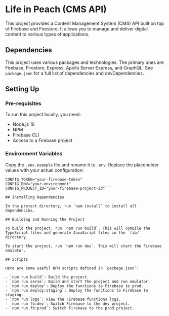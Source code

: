 # Life in Peach (CMS API)

This project provides a Content Management System (CMS) API built on top of Firebase and Firestore. It allows you to manage and deliver digital content to various types of applications.

## Dependencies

This project uses various packages and technologies. The primary ones are Firebase, Firestore, Express, Apollo Server Express, and GraphQL. See `package.json` for a full list of dependencies and devDependencies.

## Setting Up

### Pre-requisites

To run this project locally, you need:

- Node.js 16
- NPM
- Firebase CLI
- Access to a Firebase project

### Environment Variables

Copy the `.env.example` file and rename it to `.env`. Replace the placeholder values with your actual configuration:

````
CONFIG_TOKEN="your-firebase-token"
CONFIG_ENV="your-environment"
CONFIG_PROJECT_ID="your-firebase-project-id"```

## Installing Dependencies

In the project directory, run `npm install` to install all dependencies.

## Building and Running the Project

To build the project, run `npm run build`. This will compile the TypeScript files and generate JavaScript files in the `lib/` directory.

To start the project, run `npm run dev`. This will start the Firebase emulator.

## Scripts

Here are some useful NPM scripts defined in `package.json`:

- `npm run build`: Build the project.
- `npm run serve`: Build and start the project and run emulator.
- `npm run deploy`: Deploy the functions to Firebase to prod.
- `npm run deploy:staging`: Deploy the functions to Firebase to staging.
- `npm run logs`: View the Firebase functions logs.
- `npm run fb:dev`: Switch Firebase to the dev project.
- `npm run fb:prod`: Switch Firebase to the prod project.


````
